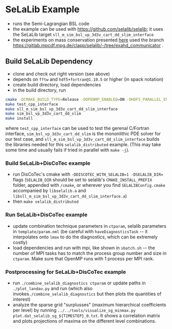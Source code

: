 # SeLaLib Example

* runs the Semi-Lagrangian BSL code
* the example can be used with <https://github.com/selalib/selalib>;
  it uses the SeLaLib target `sll_m_sim_bsl_vp_3d3v_cart_dd_slim_interface`
* the experiments on mass conservation presented
  [here](https://doi.org/10.1016/j.jcp.2023.112338)
  used the branch
  <https://gitlab.mpcdf.mpg.de/clapp/selalib/-/tree/exahd_communicator> .

## Build SeLaLib Dependency

* clone and check out right version (see above)
* depends on `fftw` and `hdf5+fortran@1.10.5` or higher (in spack notation)
* create build directory, load dependencies
* in the build directory, run
  
```sh
cmake -DCMAKE_BUILD_TYPE=Release -DOPENMP_ENABLED=ON -DHDF5_PARALLEL_ENABLED=ON -DUSE_FMEMPOOOL=OFF -DCMAKE_INSTALL_PREFIX=$(pwd)/install $SELALIB_DIR
make test_cpp_interface
make sll_m_sim_bsl_vp_3d3v_cart_dd_slim_interface
make sim_bsl_vp_3d3v_cart_dd_slim
make install
```

where `test_cpp_interface` can be used to test the gerenal C/Fortran interface,
`sim_bsl_vp_3d3v_cart_dd_slim` is the mononlithic PDE solver for our test case, and
`sll_m_sim_bsl_vp_3d3v_cart_dd_slim_interface` builds the libraries needed for
this `selalib_distributed` example.
(This may take some time and usually fails if tried in parallel with `make -j`).

### Build SeLaLib+DisCoTec example

* run DisCoTec's cmake with `-DDISCOTEC_WITH_SELALIB=1 -DSELALIB_DIR=` flags
  (`SELALIB_DIR` should be set to selalib's `CMAKE_INSTALL_PREFIX` folder, appended
  with `/cmake`, or wherever you find `SELALIBConfig.cmake` accompanied by
  `libselalib.a` and `libsll_m_sim_bsl_vp_3d3v_cart_dd_slim_interface.a`)
* then `make selalib_distributed`

### Run SeLaLib+DisCoTec example

* update combination technique parameters in `ctparam`, selalib parameters in
  `template/param.nml` (be careful with `haveDiagnosticsTask` -- it interpolates
  onto `lmax` to do the diagnostics, which can be extremely costly)
* load dependencies and run with mpi, like shown in `sbatch.sh` -- the number of
  MPI tasks has to match the process group number and size in `ctparam`.
  Make sure that OpenMP runs with 1 process per MPI rank.

### Postprocessing for SeLaLib+DisCoTec example

* run `./combine_selalib_diagnostics ctparam` or update paths in
  `./plot_landau.py` and run (which also invokes`./combine_selalib_diagnostics`
  but then plots the quantities of interest)
* analyze the sparse grid "surplusses" (maximum hierarchical coefficients per
  level) by running
  `../../tools/visualize_sg_minmax.py plot.dat_selalib_sg_${TIMESTEP}_0.txt`.
  It shows a correlation matrix and plots projections of maxima on the different
  level combinations.
